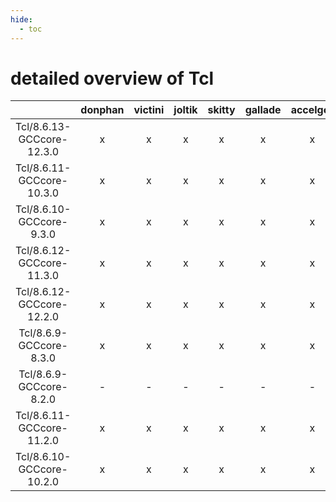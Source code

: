 ```yaml
---
hide:
  - toc
---
```


detailed overview of Tcl
========================

| |donphan|victini|joltik|skitty|gallade|accelgor|swalot|doduo|
| :---: | :---: | :---: | :---: | :---: | :---: | :---: | :---: | :---: |
|Tcl/8.6.13-GCCcore-12.3.0|x|x|x|x|x|x|x|x|
|Tcl/8.6.11-GCCcore-10.3.0|x|x|x|x|x|x|x|x|
|Tcl/8.6.10-GCCcore-9.3.0|x|x|x|x|x|x|x|x|
|Tcl/8.6.12-GCCcore-11.3.0|x|x|x|x|x|x|x|x|
|Tcl/8.6.12-GCCcore-12.2.0|x|x|x|x|x|x|x|x|
|Tcl/8.6.9-GCCcore-8.3.0|x|x|x|x|x|x|x|x|
|Tcl/8.6.9-GCCcore-8.2.0|-|-|-|-|-|-|x|x|
|Tcl/8.6.11-GCCcore-11.2.0|x|x|x|x|x|x|x|x|
|Tcl/8.6.10-GCCcore-10.2.0|x|x|x|x|x|x|x|x|
